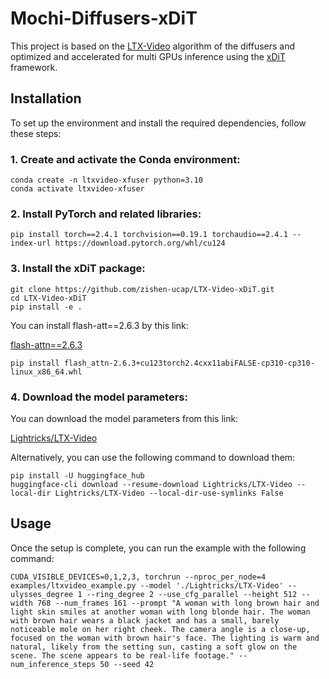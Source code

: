# Mochi-Diffusers-xDiT

This project is based on the [LTX-Video](https://github.com/Lightricks/LTX-Video) algorithm of the diffusers and optimized and accelerated for multi GPUs inference using the [xDiT](https://github.com/xdit-project/xDiT) framework.

## Installation

To set up the environment and install the required dependencies, follow these steps:

### 1. Create and activate the Conda environment:

```
conda create -n ltxvideo-xfuser python=3.10
conda activate ltxvideo-xfuser
```

### 2. Install PyTorch and related libraries:

```
pip install torch==2.4.1 torchvision==0.19.1 torchaudio==2.4.1 --index-url https://download.pytorch.org/whl/cu124
```

### 3. Install the xDiT package:

```
git clone https://github.com/zishen-ucap/LTX-Video-xDiT.git
cd LTX-Video-xDiT
pip install -e .
```

You can install flash-att==2.6.3 by this link:

[flash-attn==2.6.3](https://github.com/Dao-AILab/flash-attention/releases/download/v2.6.3/flash_attn-2.6.3+cu123torch2.4cxx11abiFALSE-cp310-cp310-linux_x86_64.whl)

```
pip install flash_attn-2.6.3+cu123torch2.4cxx11abiFALSE-cp310-cp310-linux_x86_64.whl
```


### 4. Download the model parameters:

You can download the model parameters from this link:

[Lightricks/LTX-Video](https://huggingface.co/Lightricks/LTX-Video)

Alternatively, you can use the following command to download them:

```
pip install -U huggingface_hub
huggingface-cli download --resume-download Lightricks/LTX-Video --local-dir Lightricks/LTX-Video --local-dir-use-symlinks False
```

## Usage

Once the setup is complete, you can run the example with the following command:

```
CUDA_VISIBLE_DEVICES=0,1,2,3, torchrun --nproc_per_node=4 examples/ltxvideo_example.py --model './Lightricks/LTX-Video' --ulysses_degree 1 --ring_degree 2 --use_cfg_parallel --height 512 --width 768 --num_frames 161 --prompt "A woman with long brown hair and light skin smiles at another woman with long blonde hair. The woman with brown hair wears a black jacket and has a small, barely noticeable mole on her right cheek. The camera angle is a close-up, focused on the woman with brown hair's face. The lighting is warm and natural, likely from the setting sun, casting a soft glow on the scene. The scene appears to be real-life footage." --num_inference_steps 50 --seed 42

```



